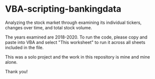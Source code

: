 # VBA-scripting-bankingdata
Analyzing the stock market through examining its individual tickers, changes over time, and total stock volume.

The years examined are 2018-2020. To run the code, please copy and paste into VBA and select "This worksheet" to run it across all sheets included in the file.

This was a solo project and the work in this repository is mine and mine alone.

Thank you!
